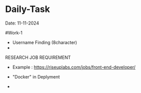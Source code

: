 # Daily-Task
Date: 11-11-2024

#Work-1
-  Username Finding (8character)
-  



RESEARCH JOB REQUIREMENT
- Example : https://riseuplabs.com/jobs/front-end-developer/
- "Docker" in Deplyment

- 
